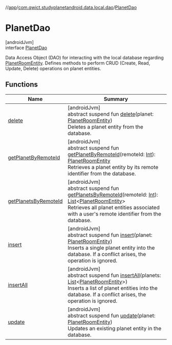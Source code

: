 //[app](../../../index.md)/[com.qwict.studyplanetandroid.data.local.dao](../index.md)/[PlanetDao](index.md)

# PlanetDao

[androidJvm]\
interface [PlanetDao](index.md)

Data Access Object (DAO) for interacting with the local database regarding [PlanetRoomEntity](../../com.qwict.studyplanetandroid.data.local.schema/-planet-room-entity/index.md). Defines methods to perform CRUD (Create, Read, Update, Delete) operations on planet entities.

## Functions

| Name | Summary |
|---|---|
| [delete](delete.md) | [androidJvm]<br>abstract suspend fun [delete](delete.md)(planet: [PlanetRoomEntity](../../com.qwict.studyplanetandroid.data.local.schema/-planet-room-entity/index.md))<br>Deletes a planet entity from the database. |
| [getPlanetByRemoteId](get-planet-by-remote-id.md) | [androidJvm]<br>abstract suspend fun [getPlanetByRemoteId](get-planet-by-remote-id.md)(remoteId: [Int](https://kotlinlang.org/api/latest/jvm/stdlib/kotlin/-int/index.html)): [PlanetRoomEntity](../../com.qwict.studyplanetandroid.data.local.schema/-planet-room-entity/index.md)<br>Retrieves a planet entity by its remote identifier from the database. |
| [getPlanetsByRemoteId](get-planets-by-remote-id.md) | [androidJvm]<br>abstract suspend fun [getPlanetsByRemoteId](get-planets-by-remote-id.md)(remoteId: [Int](https://kotlinlang.org/api/latest/jvm/stdlib/kotlin/-int/index.html)): [List](https://kotlinlang.org/api/latest/jvm/stdlib/kotlin.collections/-list/index.html)&lt;[PlanetRoomEntity](../../com.qwict.studyplanetandroid.data.local.schema/-planet-room-entity/index.md)&gt;<br>Retrieves all planet entities associated with a user's remote identifier from the database. |
| [insert](insert.md) | [androidJvm]<br>abstract suspend fun [insert](insert.md)(planet: [PlanetRoomEntity](../../com.qwict.studyplanetandroid.data.local.schema/-planet-room-entity/index.md))<br>Inserts a single planet entity into the database. If a conflict arises, the operation is ignored. |
| [insertAll](insert-all.md) | [androidJvm]<br>abstract suspend fun [insertAll](insert-all.md)(planets: [List](https://kotlinlang.org/api/latest/jvm/stdlib/kotlin.collections/-list/index.html)&lt;[PlanetRoomEntity](../../com.qwict.studyplanetandroid.data.local.schema/-planet-room-entity/index.md)&gt;)<br>Inserts a list of planet entities into the database. If a conflict arises, the operation is ignored. |
| [update](update.md) | [androidJvm]<br>abstract suspend fun [update](update.md)(planet: [PlanetRoomEntity](../../com.qwict.studyplanetandroid.data.local.schema/-planet-room-entity/index.md))<br>Updates an existing planet entity in the database. |
